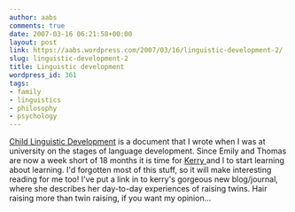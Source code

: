 ```yaml
---
author: aabs
comments: true
date: 2007-03-16 06:21:58+00:00
layout: post
link: https://aabs.wordpress.com/2007/03/16/linguistic-development-2/
slug: linguistic-development-2
title: Linguistic development
wordpress_id: 361
tags:
- family
- linguistics
- philosophy
- psychology
---
```


[Child Linguistic Development](http://aabs.files.wordpress.com/2007/03/childlinguisticdevelopment.pdf) is a document that I wrote when I was at university on the stages of language development. Since Emily and Thomas are now a week short of 18 months it is time for [Kerry ](http://kerrymatthews.wordpress.com/)and I to start learning about learning. I'd forgotten most of this stuff, so it will make interesting reading for me too! I've put a link in to kerry's gorgeous new blog/journal, where she describes her day-to-day experiences of raising twins. Hair raising more than twin raising, if you want my opinion...
